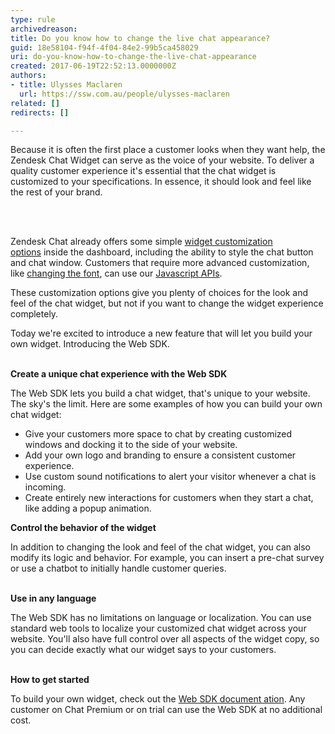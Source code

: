 ```yaml
---
type: rule
archivedreason: 
title: Do you know how to change the live chat appearance?
guid: 18e58104-f94f-4f04-84e2-99b5ca458029
uri: do-you-know-how-to-change-the-live-chat-appearance
created: 2017-06-19T22:52:13.0000000Z
authors:
- title: Ulysses Maclaren
  url: https://ssw.com.au/people/ulysses-maclaren
related: []
redirects: []

---
```



<p class="ssw15-rteElement-P">Because it is often the first place a customer looks when they want help, the Zendesk Chat Widget can serve as the voice of your website. To deliver a quality customer experience it's essential that the chat widget is customized to your specifications. In essence, it should look and feel like the rest of your brand.​​<br></p>
<br><excerpt class='endintro'></excerpt><br>
<p class="ssw15-rteElement-P">Zendesk Chat already offers some simple&#160;<a href="https&#58;//chat.zendesk.com/hc/en-us/articles/212679577-Customizing-the-chat-widget%22%20%5co%20%22widget%20customization%20options%22%20%5ct%20%22_blank">widget customization options</a>&#160;inside the dashboard, including the ability to style the chat button and chat window. Customers that require more advanced customization, like&#160;<a href="https&#58;//chat.zendesk.com/hc/en-us/articles/221307207-New-Widget-Security-Settings-and-Customization-Options%22%20%5co%20%22changing%20the%20font%22%20%5ct%20%22_blank">changing the font</a>, can use our&#160;<a href="https&#58;//chat.zendesk.com/hc/en-us/articles/234585908-JavaScript-Chat-API-Overview%22%20%5co%20%22Javascript%20APIs%22%20%5ct%20%22_blank">Javascript APIs</a>.</p><p class="ssw15-rteElement-P">These customization options give you plenty of choices for the look and feel of the chat widget, but not if you want to change the widget experience completely.<br></p><p class="ssw15-rteElement-P">Today we're excited to introduce a new feature that will let you build your own widget. Introducing the Web SDK. <br><br></p><p><strong>Create a unique chat experience with the Web SDK</strong></p><p class="ssw15-rteElement-P">The Web SDK lets you build a chat widget, that's unique to your website. The sky's the limit. Here are some examples of how you can build your own chat widget&#58;</p><ul><li>Give your customers more space to chat by creating&#160;customized windows&#160;and docking it to the side of your website.</li><li>Add your own logo and branding to ensure a consistent customer experience.</li><li>Use custom sound notifications to alert your visitor whenever a chat is incoming.</li><li>Create entirely new interactions for customers when they start a chat, like adding a popup animation. <br></li></ul><p><strong>Control the&#160;behavior&#160;of the widget</strong></p><p class="ssw15-rteElement-P">In addition to changing the look and feel of the chat widget, you can also modify its logic and&#160;behavior. For example, you can insert a pre-chat survey or use a chatbot to initially handle customer queries. <br><br></p><p><strong>Use in any language</strong></p><p class="ssw15-rteElement-P">The Web SDK has no limitations on language or localization. You can use standard web tools to localize your customized chat widget across your website. You'll also have full control over all aspects of the widget copy, so you can decide exactly what our widget says to your customers. <br><br></p><p><strong>How to get started</strong></p><p class="ssw15-rteElement-P">To build your own widget, check out the&#160;<a href="https&#58;//api.zopim.com/web-sdk">Web SDK document ation</a>. Any customer on Chat Premium or on trial can use the Web SDK at no additional cost.&#160; <br></p>


